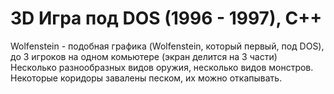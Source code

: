 # 3D Игра под DOS (1996 - 1997), C++

Wolfenstein - подобная графика (Wolfenstein, который первый, под DOS), 
до 3 игроков на одном комьютере (экран делится на 3 части)
Несколько разнообразных видов оружия, несколько видов монстров.
Некоторые коридоры завалены песком, их можно откапывать.
